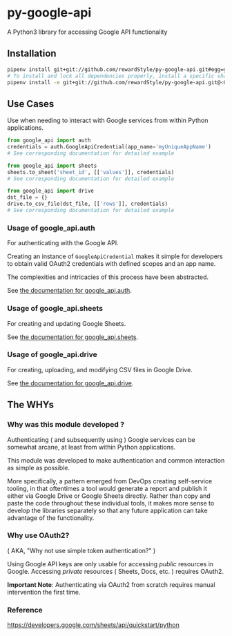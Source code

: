 # py-google-api

A Python3 library for accessing Google API functionality

## Installation

```bash
pipenv install git+git://github.com/rewardStyle/py-google-api.git#egg=google-api
# To install and lock all dependencies properly, install a specific sha:
pipenv install -e git+git://github.com/rewardStyle/py-google-api.git@<GIT_SHA>#egg=google-api
```

## Use Cases

Use when needing to interact with Google services from within Python applications.

```python
from google_api import auth
credentials = auth.GoogleApiCredential(app_name='myUniqueAppName')
# See corresponding documentation for detailed example

from google_api import sheets
sheets.to_sheet('sheet_id', [['values']], credentials)
# See corresponding documentation for detailed example

from google_api import drive
dst_file = {}
drive.to_csv_file(dst_file, [['rows']], credentials)
# See corresponding documentation for detailed example
```

### Usage of google_api.auth

For authenticating with the Google API.

Creating an instance of `GoogleApiCredential` makes it simple for developers
to obtain valid OAuth2 credentials with defined scopes and an app name.

The complexities and intricacies of this process have been abstracted.

See [the documentation for google_api.auth](docs/auth.md).


### Usage of google_api.sheets

For creating and updating Google Sheets.

See [the documentation for google_api.sheets](docs/sheets.md).

### Usage of google_api.drive

For creating, uploading, and modifying CSV files in Google Drive.

See [the documentation for google_api.drive](docs/drive.md).


## The WHYs

### Why was this module developed ?

Authenticating ( and subsequently using ) Google services
can be somewhat arcane, at least from within Python
applications.

This module was developed to make authentication and common interaction as simple as possible.

More specifically, a pattern emerged from DevOps creating self-service tooling,
in that oftentimes a tool would generate a report and publish it either via Google Drive or Google Sheets directly. Rather than copy and paste the code throughout
these individual tools, it makes more sense to develop the libraries separately
so that any future application can take advantage of the functionality.

### Why use OAuth2?
( AKA, "Why not use simple token authentication?" )

Using Google API keys are only usable for accessing _public_ resources in Google.
Accessing _private_ resources ( Sheets, Docs, etc. ) requires OAuth2.

**Important Note**: Authenticating via OAuth2 from scratch requires manual intervention the first time.

### Reference
https://developers.google.com/sheets/api/quickstart/python
